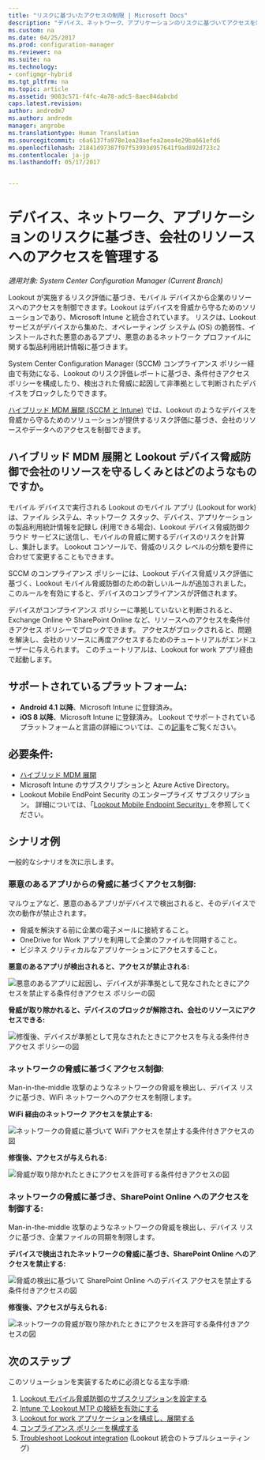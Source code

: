 ```yaml
---
title: "リスクに基づいたアクセスの制限 | Microsoft Docs"
description: "デバイス、ネットワーク、アプリケーションのリスクに基づいてアクセスを制限します。"
ms.custom: na
ms.date: 04/25/2017
ms.prod: configuration-manager
ms.reviewer: na
ms.suite: na
ms.technology:
- configmgr-hybrid
ms.tgt_pltfrm: na
ms.topic: article
ms.assetid: 9083c571-f4fc-4a78-adc5-8aec84dabcbd
caps.latest.revision: 
author: andredm7
ms.author: andredm
manager: angrobe
ms.translationtype: Human Translation
ms.sourcegitcommit: c6a6137fa978e1ea28aefea2aea4e29ba661efd6
ms.openlocfilehash: 21841d97387f07f53993d957641f9ad892d723c2
ms.contentlocale: ja-jp
ms.lasthandoff: 05/17/2017


---
```

# <a name="manage-access-to-company-resource-based-on-device-network-and-application-risk"></a>デバイス、ネットワーク、アプリケーションのリスクに基づき、会社のリソースへのアクセスを管理する

*適用対象: System Center Configuration Manager (Current Branch)*

Lookout が実施するリスク評価に基づき、モバイル デバイスから企業のリソースへのアクセスを制御できます。Lookout はデバイスを脅威から守るためのソリューションであり、Microsoft Intune と統合されています。 リスクは、Lookout サービスがデバイスから集めた、オペレーティング システム (OS) の脆弱性、インストールされた悪意のあるアプリ、悪意のあるネットワーク プロファイルに関する製品利用統計情報に基づきます。 

System Center Configuration Manager (SCCM) コンプライアンス ポリシー経由で有効になる、Lookout のリスク評価レポートに基づき、条件付きアクセス ポリシーを構成したり、検出された脅威に起因して非準拠として判断されたデバイスをブロックしたりできます。

[ハイブリッド MDM 展開 (SCCM と Intune)](https://docs.microsoft.com/sccm/mdm/understand/choose-between-standalone-intune-and-hybrid-mobile-device-management) では、Lookout のようなデバイスを脅威から守るためのソリューションが提供するリスク評価に基づき、会社のリソースやデータへのアクセスを制御できます。

## <a name="how-do-the-hybrid-mdm-deployment-and-lookout-device-threat-protection-help-protect-company-resources"></a>ハイブリッド MDM 展開と Lookout デバイス脅威防御で会社のリソースを守るしくみとはどのようなものですか。
モバイル デバイスで実行される Lookout のモバイル アプリ (Lookout for work) は、ファイル システム、ネットワーク スタック、デバイス、アプリケーションの製品利用統計情報を記録し (利用できる場合)、Lookout デバイス脅威防御クラウド サービスに送信し、モバイルの脅威に関するデバイスのリスクを計算し、集計します。 Lookout コンソールで、脅威のリスク レベルの分類を要件に合わせて変更することもできます。  

SCCM のコンプライアンス ポリシーには、Lookout デバイス脅威リスク評価に基づく、Lookout モバイル脅威防御のための新しいルールが追加されました。 このルールを有効にすると、デバイスのコンプライアンスが評価されます。

デバイスがコンプライアンス ポリシーに準拠していないと判断されると、Exchange Online や SharePoint Online など、リソースへのアクセスを条件付きアクセス ポリシーでブロックできます。 アクセスがブロックされると、問題を解決し、会社のリソースに再度アクセスするためのチュートリアルがエンドユーザーに与えられます。 このチュートリアルは、Lookout for work アプリ経由で起動します。

## <a name="supported-platforms"></a>サポートされているプラットフォーム:
* **Android 4.1 以降**、Microsoft Intune に登録済み。
* **iOS 8 以降**、Microsoft Intune に登録済み。
Lookout でサポートされているプラットフォームと言語の詳細については、この[記事](https://personal.support.lookout.com/hc/en-us/articles/114094140253)をご覧ください。

## <a name="prerequisites"></a>必要条件:
* [ハイブリッド MDM 展開](https://docs.microsoft.com/sccm/mdm/understand/choose-between-standalone-intune-and-hybrid-mobile-device-management)
* Microsoft Intune のサブスクリプションと Azure Active Directory。
* Lookout Mobile EndPoint Security のエンタープライズ サブスクリプション。  詳細については、「[Lookout Mobile Endpoint Security」](https://www.lookout.com/products/mobile-endpoint-security)を参照してください。

## <a name="example-scenarios"></a>シナリオ例
一般的なシナリオを次に示します。
### <a name="control-access-based-on-threat-from-malicious-apps"></a>悪意のあるアプリからの脅威に基づくアクセス制御:
マルウェアなど、悪意のあるアプリがデバイスで検出されると、そのデバイスで次の動作が禁止されます。
* 脅威を解決する前に企業の電子メールに接続すること。
* OneDrive for Work アプリを利用して企業のファイルを同期すること。
* ビジネス クリティカルなアプリケーションにアクセスすること。

**悪意のあるアプリが検出されると、アクセスが禁止される:**

![悪意のあるアプリに起因し、デバイスが非準拠として見なされたときにアクセスを禁止する条件付きアクセス ポリシーの図](media/config-mgr-maliciousapps_blocked.png)

**脅威が取り除かれると、デバイスのブロックが解除され、会社のリソースにアクセスできる:**

![修復後、デバイスが準拠として見なされたときにアクセスを与える条件付きアクセス ポリシーの図](media/config-mgr-maliciousapps-unblocked.png)
### <a name="control-access-based-on-threat-to-network"></a>ネットワークの脅威に基づくアクセス制御:
Man-in-the-middle 攻撃のようなネットワークの脅威を検出し、デバイス リスクに基づき、WiFi ネットワークへのアクセスを制限します。

**WiFi 経由のネットワーク アクセスを禁止する:**

![ネットワークの脅威に基づいて WiFi アクセスを禁止する条件付きアクセスの図](media/config-mgr-network-wifi-blocked.png)

**修復後、アクセスが与えられる:**

![脅威が取り除かれたときにアクセスを許可する条件付きアクセスの図](media/config-mgr-network-wifi-unblocked.png)
### <a name="control-access-to-sharepoint-online-based-on-threat-to-network"></a>ネットワークの脅威に基づき、SharePoint Online へのアクセスを制御する:

Man-in-the-middle 攻撃のようなネットワークの脅威を検出し、デバイス リスクに基づき、企業ファイルの同期を制限します。

**デバイスで検出されたネットワークの脅威に基づき、SharePoint Online へのアクセスを禁止する:**

![脅威の検出に基づいて SharePoint Online へのデバイス アクセスを禁止する条件付きアクセスの図](media/config-mgr-network-spo-blocked.png)


**修復後、アクセスが与えられる:**

![ネットワークの脅威が取り除かれたときにアクセスを許可する条件付きアクセスの図](media/config-mgr-network-spo-unblocked.png)

## <a name="next-steps"></a>次のステップ
このソリューションを実装するために必須となる主な手順:
1.    [Lookout モバイル脅威防御のサブスクリプションを設定する](set-up-your-subscription-with-lookout.md)
2.    [Intune で Lookout MTP の接続を有効にする](enable-lookout-connection-in-intune.md)
3.  [Lookout for work アプリケーションを構成し、展開する](configure-and-deploy-lookout-for-work-apps.md)
4.    [コンプライアンス ポリシーを構成する](enable-device-threat-protection-rule-compliance-policy.md)
5.    [Troubleshoot Lookout integration](troubleshoot-lookout-integration.md) (Lookout 統合のトラブルシューティング)

